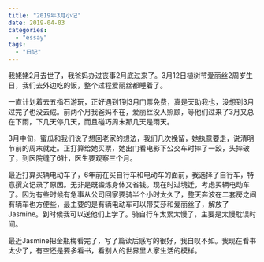 ```yaml
---
title: "2019年3月小记"
date: 2019-04-03
categories: 
  - "essay"
tags: 
  - "日记"
---
```


我姥姥2月去世了，我爸妈办过丧事2月底过来了。3月12日植树节爱丽丝2周岁生日，我们去外边吃的饭，整个过程爱丽丝都睡着了。

一直计划着去五指石游玩，正好遇到1到3月门票免费，真是天助我也，没想到3月过完了也没去成。前两个月我爸妈不在，爱丽丝没人照顾，等他们过来了3月又总在下雨，下几天停几天，而且碰巧周末那几天是雨天。

3月中旬，蜜瓜和我们说了想回老家的想法，我们几次挽留，她执意要走，说清明节前的周末就走。正打算给她买票，她出门看电影下公交车时摔了一跤，头摔破了，到医院缝了6针，医生要观察三个月。

最近打算买辆电动车了，6年前在买自行车和电动车的面前，我选择了自行车，特意撰文记录了原因。无非是既锻炼身体又省钱。现在时过境迁，考虑买辆电动车了。因为有些时候有急事从公司回家要骑半个小时太久了，整天奔波在二套房之间有辆车也方便些，最主要的是有辆电动车可以带艾莎和爱丽丝了，解放了Jasmine。到时候我可以送他们上学了。骑自行车太累太慢了，主要是太慢耽误时间。

最近Jasmine把金瓶梅看完了，写了篇读后感写的很好，我自叹不如。我现在看书太少了，有空还是要多看书，看别人的世界里人家生活的模样。
